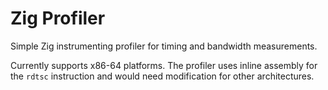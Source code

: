 # Zig Profiler

Simple Zig instrumenting profiler for timing and bandwidth measurements.

Currently supports x86-64 platforms. The profiler uses inline assembly for the `rdtsc` instruction and would need modification for other architectures.
